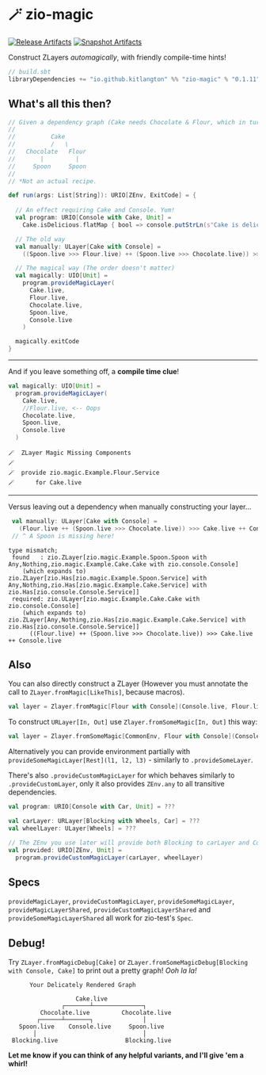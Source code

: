 # 🪄 zio-magic

[![Release Artifacts][Badge-SonatypeReleases]][Link-SonatypeReleases]
[![Snapshot Artifacts][Badge-SonatypeSnapshots]][Link-SonatypeSnapshots]

Construct ZLayers _automagically_, with friendly compile-time hints!

```sbt
// build.sbt
libraryDependencies += "io.github.kitlangton" %% "zio-magic" % "0.1.11"
```

## What's all this then?

```scala
// Given a dependency graph (Cake needs Chocolate & Flour, which in turn need Spoon)*
//
//          Cake
//          /   \
//   Chocolate   Flour
//       |         |
//     Spoon     Spoon
//
// *Not an actual recipe.

def run(args: List[String]): URIO[ZEnv, ExitCode] = {
  
  // An effect requiring Cake and Console. Yum!
  val program: URIO[Console with Cake, Unit] =
    Cake.isDelicious.flatMap { bool => console.putStrLn(s"Cake is delicious: $bool") }

  // The old way
  val manually: ULayer[Cake with Console] =
    ((Spoon.live >>> Flour.live) ++ (Spoon.live >>> Chocolate.live)) >>> Cake.live ++ Console.live

  // The magical way (The order doesn't matter)
  val magically: UIO[Unit] =
    program.provideMagicLayer(
      Cake.live,
      Flour.live,
      Chocolate.live,
      Spoon.live,
      Console.live
    )

  magically.exitCode
}
```

---- 

And if you leave something off, a **compile time clue**!

```scala
val magically: UIO[Unit] =
  program.provideMagicLayer(
    Cake.live,
    //Flour.live, <-- Oops
    Chocolate.live,
    Spoon.live,
    Console.live
  )
```

```shell
🪄  ZLayer Magic Missing Components
🪄
🪄  provide zio.magic.Example.Flour.Service
🪄      for Cake.live
```

----
Versus leaving out a dependency when manually constructing your layer...

```scala
 val manually: ULayer[Cake with Console] =
   (Flour.live ++ (Spoon.live >>> Chocolate.live)) >>> Cake.live ++ Console.live
 // ^ A Spoon is missing here! 
```

```shell
type mismatch;
 found   : zio.ZLayer[zio.magic.Example.Spoon.Spoon with Any,Nothing,zio.magic.Example.Cake.Cake with zio.console.Console]
    (which expands to)  zio.ZLayer[zio.Has[zio.magic.Example.Spoon.Service] with Any,Nothing,zio.Has[zio.magic.Example.Cake.Service] with zio.Has[zio.console.Console.Service]]
 required: zio.ULayer[zio.magic.Example.Cake.Cake with zio.console.Console]
    (which expands to)  zio.ZLayer[Any,Nothing,zio.Has[zio.magic.Example.Cake.Service] with zio.Has[zio.console.Console.Service]]
      ((Flour.live) ++ (Spoon.live >>> Chocolate.live)) >>> Cake.live ++ Console.live
```

## Also

You can also directly construct a ZLayer (However you must annotate the call to `ZLayer.fromMagic[LikeThis]`, because macros).

```scala
val layer = Zlayer.fromMagic[Flour with Console](Console.live, Flour.live, Spoon.live)
```

To construct `URLayer[In, Out]` use `Zlayer.fromSomeMagic[In, Out]` this way:

```scala
val layer = Zlayer.fromSomeMagic[CommonEnv, Flour with Console](Console.live, Flour.live, Spoon.live)
```

Alternatively you can provide environment partially with `provideSomeMagicLayer[Rest](l1, l2, l3)` - similarly to `.provideSomeLayer`.

There's also `.provideCustomMagicLayer` for which behaves similarly to `.provideCustomLayer`, only it also provides `ZEnv.any` to all transitive dependencies.

```scala
val program: URIO[Console with Car, Unit] = ???

val carLayer: URLayer[Blocking with Wheels, Car] = ???
val wheelLayer: ULayer[Wheels] = ???

// The ZEnv you use later will provide both Blocking to carLayer and Console to the program
val provided: URIO[ZEnv, Unit] = 
  program.provideCustomMagicLayer(carLayer, wheelLayer)
```

## Specs

`provideMagicLayer`, `provideCustomMagicLayer`, `provideSomeMagicLayer`, `provideMagicLayerShared`, `provideCustomMagicLayerShared` and `provideSomeMagicLayerShared` all work for zio-test's `Spec`. 

## Debug!

Try `ZLayer.fromMagicDebug[Cake]` or `ZLayer.fromSomeMagicDebug[Blocking with Console, Cake]` to print out a pretty graph! _Ooh la la!_

```shell
      Your Delicately Rendered Graph

                   Cake.live                   
               ┌───────┴──────────────┐       
         Chocolate.live         Chocolate.live  
        ┌──────┴───────┐              │       
   Spoon.live    Console.live     Spoon.live   
       │                              │       
 Blocking.live                   Blocking.live 
```

**Let me know if you can think of any helpful variants, and I'll give 'em a whirl!**

[Badge-SonatypeReleases]: https://img.shields.io/nexus/r/https/oss.sonatype.org/io.github.kitlangton/zio-magic_2.13.svg "Sonatype Releases"
[Badge-SonatypeSnapshots]: https://img.shields.io/nexus/s/https/oss.sonatype.org/io.github.kitlangton/zio-magic_2.13.svg "Sonatype Snapshots"
[Link-SonatypeSnapshots]: https://oss.sonatype.org/content/repositories/snapshots/io/github/kitlangton/zio-magic_2.13/ "Sonatype Snapshots"
[Link-SonatypeReleases]: https://oss.sonatype.org/content/repositories/releases/io/github/kitlangton/zio-magic_2.13/ "Sonatype Releases"

